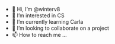- 👋 Hi, I’m @winterv8
- 👀 I’m interested in CS
- 🌱 I’m currently learning Carla
- 💞️ I’m looking to collaborate on a project
- 📫 How to reach me ...

<!---
winterv8/winterv8 is a ✨ special ✨ repository because its `README.md` (this file) appears on your GitHub profile.
You can click the Preview link to take a look at your changes.
--->
